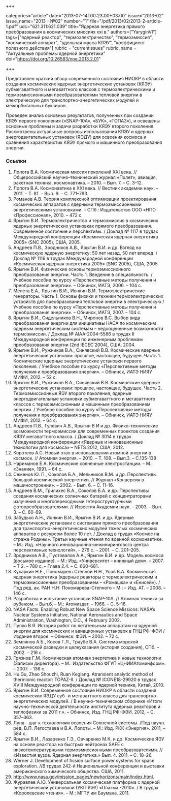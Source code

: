 +++

categories="article"
date="2013-07-14T00:23:00+03:00"
issue="2013-02"
issue_name="2013 - №02"
number="1"
file="/pdf/2013/02/2013-2-article-1.pdf"
udc="621.311:621.039"
title="Ядерная энергетика прямого преобразования в космических миссиях ххi в."
authors=["YaryginVI"]
tags=["ядерный реактор", "термоэлектричество", "термоэмиссия", "космический аппарат", "удельная масса КЯЭУ", "коэффициент полезного действия"]
rubric = "currentissues"
rubric_name = "Актуальные проблемы ядерной энергетики"
doi="https://doi.org/10.26583/npe.2013.2.01"

+++

Представлен краткий обзор современного состояния НИОКР в области создания космических ядерных энергетических установок (КЯЭУ) субмегаваттного и мегаваттного классов с термоэлектрическими и термоэмиссионными преобразователями тепловой энергии в электрическую для транспортно-энергетических модулей и межорбитальных буксиров.

Проведен анализ основных результатов, полученных при создании КЯЭУ первого поколения («SNAP-10A», «БУК», «ТОПАЗ»), и освещены основные проблемы и задачи разработки КЯЭУ второго поколения. Рассмотрены актуальные вопросы использования КЯЭУ и ядерных энергодвигательных установок (ЯЭДУ) для освоения космоса и сравнения характеристик КЯЭУ прямого и машинного преобразования энергии.

### Ссылки

1. Лопота В.А. Космическая миссия поколений ХХI века. // Общероссийский научно–технический журнал «Полет», авиация, ракетная техника, космонавтика. – 2010. – Вып. 7. – С. 3–12.
2. Лопота В.А. Космонавтика в ХХI века. // Вестник академии наук. – 2011. – Т. 81. – Вып. 9. – С. 771–793.
3. Романов А.В. Теория комплексной оптимизации проектирования космических аппаратов с ядерными термоэмиссионными энергетическими установками. – СПб.: Издательство ООО «НПО «Профессионал», 2010. – 472 с.
4. Ярыгин В.И. Термоэлектричество и термоэмиссия в космических ядерных энергетических установках прямого преобразования. Современное состояние и перспективы. / Доклад № 1117 в трудах Международной конференции «Космическая ядерная энергетика 2005» (SNC 2005), США, 2005.
5. Андреев П.В., Зродников А.В., Ярыгин В.И. и др. Взгляд на космическую ядерную энергетику: 50 лет назад, 50 лет вперед. / Доклад № 1116 в трудах Международной конференции «Космическая ядерная энергетика 2005» (SNC 2005), США, 2005.
6. Ярыгин В.И. Физические основы термоэмиссионного преобразования энергии. Часть 1. Введение в специальность. / Учебное пособие по курсу «Перспективные методы получения и преобразования энергии». – Обнинск, ИАТЭ, 2006. – 104 с.
7. Мелета Е.А., Ярыгин В.И., Ионкин В.И. Термоэлектрические генераторы. Часть 1. Основы физики и техники термоэлектрических устройств для преобразования тепловой энергии в электрическую / Учебное пособие по курсу «Перспективные методы получения и преобразования энергии». – Обнинск, ИАТЭ, 2007. – 104 с.
8. Ярыгин В.И., Сидельников В.Н., Миронов В.С. Выбор вида преобразования энергии для инициативы НАСА по космическим ядерным энергетическим системам – недооцененные возможности термоэмиссии. / Доклад № АIАА-2004-5586 в трудах II Международной конференции по инженерным проблемам преобразования энергии (2nd IECEC’2004), США, 2004.
9. Ярыгин В.И., Ружников В.А., Синявский В.В. Космические ядерные энергетические установки: прошлое, настоящее, будущее. Часть 1. Космические ядерные энергетические установки первого поколения. / Учебное пособие по курсу «Перспективные методы получения и преобразования энергии». – Обнинск, ИАТЭ НИЯУ МИФИ, 2012. – 52 с.
10. Ярыгин В.И., Ружников В.А., Синявский В.В. Космические ядерные энергетические установки: прошлое, настоящее, будущее. Часть 2. Термоэмиссионные ЯЭУ второго поколения, ядерные энергодвигательные установки субмегаваттного и мегаваттного классов с термоэмиссионным и машинным преобразованием энергии. / Учебное пособие по курсу «Перспективные методы получения и преобразования энергии». – Обнинск, ИАТЭ НИЯУ МИФИ, 2012. – 64 с.
11. Андреев П.В., Гулевич А.В., Ярыгин В И и др. Физико-технические возможности термоэмиссии для современных проектов создания КЯЭУ мегаваттного класса. / Доклад № 3014 в трудах Международной конференции «Ядерные и инновационные технологии для космоса» – NETS 2012, США, 2012.
12. Коротеев А.С. Новый этап в использовании атомной энергии в космосе. // Атомная энергия. – 2010. – Т. 108. – Вып.3. – С.135-138
13. Нариманов Е.А. Космические солнечные электростанции. – М.: «Знание», 1991. – 64 с.
14. Семенов Ю. П., Соколов Б.А., Мельников В.М. и др. Перспективы большой космической энергетики. // Журнал «Конверсия в машиностроении». – 2002. - Вып. 6. – С. 11–16.
15. Андреев В.М., Грилихес В.А., Соколов Б.А. и др. Перспективы создания космических солнечных батарей с концентраторами излучения и многопереходными гетероструктурными фотопреобразователями. // Известия Академии наук. – 2003. - Вып. 3. – С. 60–69.
16. Забудько А.Н., Ионкин В.И., Ярыгин В.И. и др. Ядерные энергетические установки с системами прямого преобразования для транспортно-энергетических модулей тяжелых космических аппаратов с ресурсом более 10 лет. / Доклад в трудах «Космос на страже Родины». Третьи научные чтения по военной космонавтике. – М.: Изд. «Научного инновационно-инжинирингового центра перспективных технологий», – 276 с. – 2001. – С. 201–205.
17. Зродников А.В., Пустовалов А.А., Ярыгин В.И. и др. Модель космоса (восьмое издание). – М.: Изд. «Университет – книжный дом». – 2007. – Т 2. – 780 с. – Глава 2.4. – С. 660–681.
18. Кухаркин Н.Е., Пономарев+Степной Н.Н., Усов В.А. Космическая ядерная энергетика (ядерные реакторы с термоэлектрическим и термоэмиссионным преобразованием – «Ромашка» и «Енисей»). / Под ред. ак. РАН Н.Н. Пономарева-Степного – М.: – Изд. АТ. – 2008. – 146 с.
19. Разработка и испытание установки SNAP-10A. // Атомная техника за рубежом. – Вып.6. – М.: Атомиздат. – 1966. – С. 5–16.
20. NASA Facts. Enabling Robust New Space Science Missions: NASA’s Nuclear Systems Initiative, National Aeronautics and Space Administration, Washington, D.C., 4 February 2002.
21. Пупко В.Я. История работ по летательным аппаратам на ядерной энергии для космических и авиационных установок в ГНЦ РФ-ФЭИ / Издание второе. – Обнинск: ФЭИ. – 2002. – 72 с.
22. Землянов А.Б., Косов Г.Л., Траубе В.А. Система морской космической разведки и целеуказания (история создания), СПб. – 2002. – 216 с.
23. Грязнов Г.М. Космическая атомная энергетика и новые технологии (Записки директора). – М.: Издательство ФГУП «ЦНИИАтоминформ». – 2007. – 136 с.
24. Hu Gu, Zhao Shouzhi, Ruan Kegiang. Atransient analytic method of thermionic reactor: TOPAZ-II. / Доклад № ICONE18-29920 в трудах XVIII Международной конференции по ядерной технике, Китай, 2010.
25. Ярыгин В.И. Современное состояние НИОКР в области создания космических ЯЭДУ суб- и метаваттного класса для транспортно-энергетических модулей. / В научно-техническом сборнике «Итоги научно-технической деятельности института ядерных реакторов и теплофизики за 2011 г.». – Обнинск, Изд. ГНЦ РФ-ФЭИ. 2012, – С. 357–363.
26. Луна - шаг к технологиям освоения Солнечной системы. /Под научн. ред. В.П. Легостаева и В.А. Лопоты. – М.: Изд. РКК «Энергия». 2011, – 584 с.
27. Ярыгин В.И., Лазаренко Г.Э., Овчаренко М.К. и др. Космические ЯЭУ на основе реактора на быстрых нейтронах SAFE с низкотемпературными термоэмиссионными преобразователями. // «Известия вузов. Ядерная энергетика.» Вып. 4. 2011. – С. 18–26.
28. Werner J. Development of fission surface power systems for space exploration. //В трудах 242-й Национальной конференции и выставки американского химического общества. США, 2011.
29. http://www.nasa.gov/mission_pages/newhorizons/main/index.html.
30. Журавлев А.Ю. Универсальная космическая платформа с ядерной энергетической установкой (УКП ЯЭУ) «Плазма -2010». / В трудах «Королевские чтения». – М.: МГТУ им Баумана. 2011.